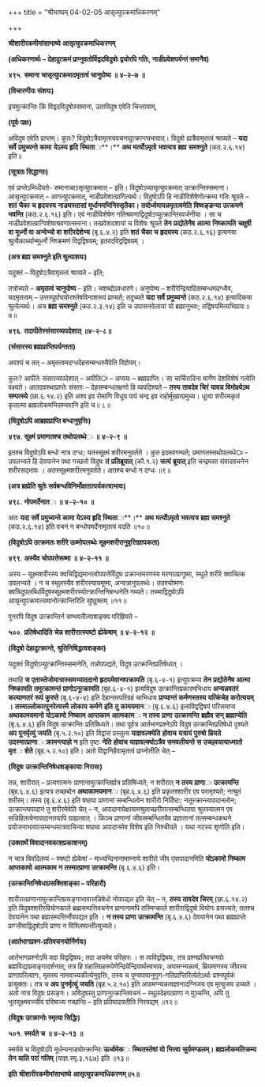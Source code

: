 +++
title = "श्रीभाष्यम् 04-02-05 आसृत्युपक्रमाधिकरणम्"

+++
<div claऽऽ="elementor-widget-container">

**श्रीशारीरकमीमांसाभाष्ये** **आसृत्युपक्रमाधिकरणम्**

**(अधिकरणार्थः – देहादुत्क्रमं प्राप्नुवतोर्विद्वदविदुषोः द्वयोरपि गतिः, नाडीप्रवेशपर्यन्तं समानैव)**

**४९५**. **समाना** **चासृत्युपक्रमादमृतत्वं** **चानुपोष्य** **॥** **४**–**२**–**७** **॥**

**(विचारणीयः संशयः)**

इयमुत्क्रान्तिः किं विद्वदविदुषोस्समाना, उताविदुष एवेति चिन्तायाम्,

**(पूर्वः पक्षः)**

अविदुष एवेति प्राप्तम्। कुतः? विदुषोऽत्रैवामृतत्ववचनादुत्क्रान्त्यभावात्। विदुषो ह्यत्रैवामृतत्वं श्राव्यते – **यदा** **सर्वे** **प्रमुच्यन्ते** **कामा** **येऽस्य** **हृदि** **स्थिता**ः**।** **अथ** **मर्त्योऽमृतो** **भवत्यत्र** **ब्रह्म** **समश्नुते** (कठ.२.६.१४) इति॥

**(सूत्रतः सिद्धान्तः)**

एवं प्राप्तेऽभिधीयते- समानाचाऽसृत्युपक्रमात् – इति। विदुषोऽप्यासृत्युपक्रमात् उत्क्रान्तिस्समाना। आसृत्युपक्रमात् – आगत्युपक्रमात्, नाडीप्रवेशात्प्रागित्यर्थः। विदुषोऽपि हि नाडीविशेषेणोत्क्रम्य गतिः श्रूयते – **शतं** **चैका** **च** **हृदयस्य** **नाड्यस्तासां** **मूर्धानमभिनिस्सृतैका।** **तयोर्ध्वमायन्नमृतत्वमेति** **विष्वङ्ङन्या** **उत्क्रमणे** **भवन्ति** (कठ.२.६.१६) इति। एवं नाडीविशेषेण गतिश्रवणाद्विदुषोऽप्युत्क्रान्तिरवर्जनीया । सा च नाडीप्रवेशात्प्राग्विशेषाश्रवणात्समाना। तत्प्रवेशदशायां च विशेषः श्रूयते **तेन** **प्रद्योतेनैष** **आत्मा** **निष्क्रामति** **चक्षुषी** **वा** **मूर्ध्नो** **वा** **अन्येभ्यो** **वा** **शरीरदेशेभ्य** (बृ.६.४.२) इति **शतं** **चैका** **च** **हृदयस्य** (कठ.२.६.१६) इत्यनया श्रुत्यैकार्थ्यान्मूर्ध्नो निष्क्रमणं विद्वद्विषयम्; इतरदविद्वद्विषयम् ।

**(अत्र ब्रह्म समश्नुते इति श्रुत्याशयः)**

यदुक्तं – विदुषोऽत्रैवामृतत्वं श्राव्यते – इति;

तत्रोच्यते – **अमृतत्वं** **चानुपोष्य** – इति। चशब्दोऽवधारणे। अनुपोष्य – शरीरेन्द्रियादिसम्बन्धमदग्ध्वैव, यदमृतत्वम् – उत्तरपूर्वाघयोरश्लेषविनाशरूपं प्राप्यते; तदुच्यते **यदा** **सर्वे** **प्रमुच्यन्ते** (कठ.२.६.१४) इत्यादिकया श्रुत्येत्यर्थः। अत्र **ब्रह्म** **समश्नुते** (कठ.२.३.१४) इति च उपासनवेलायां यो ब्रह्मानुभवः;
तद्विषयमित्यभिप्रायः॥७॥

**४९६**. **तदापीतेस्संसारव्यपदेशात्** **॥४**–**२**–**८॥**

**(संसारस्य ब्रह्मप्राप्तिपर्यन्तता)**

अवश्यं च तत् – अमृतत्वमदग्धदेहसम्बन्धस्यैवेति विज्ञेयम्।

कुतः? आपीतेः संसारव्यपदेशात् – अपीति**ः** – अप्ययः – ब्रह्मप्राप्तिः। सा चार्चिरादिना मार्गेण देशविशेषं गत्वेति वक्ष्यते। आतदवस्थाप्राप्तेः संसारः – देहसम्बन्धलक्षणो हि व्यपदिश्यते – **तस्य** **तावदेव** **चिरं** **यावन्न** **विमोक्ष्येऽथ** **सम्पत्स्ये** (छा.६.१४.२) इति अश्व इव रोमाणि विधूय पापं चन्द्र इव राहोर्मुखात्प्रमुच्य। धूत्वा शरीरमकृतं कृतात्मा ब्रह्मलोकमभिसम्भवानि इति च॥ ८॥

**(विदुषोऽपि आब्रह्मप्राप्ति बन्धानुवृत्तिः)**

**४९७**. **सूक्ष्मं** **प्रमाणतश्च** **तथोपलब्धे**ः **॥** **४**–**२**–**९** **॥**

इतश्च विदुषोऽपि बन्धो नात्र दग्धः; यतस्सूक्ष्मं शरीरमनुवर्तते । कुत इदमवगम्यते; प्रमाणतस्तथोपलब्धे**ः** – उपलभ्यते हि देवयानेन पथा गच्छतो विदुषः **तं** **प्रतिब्रूयात्** (कौ.१.२) **सत्यं** **ब्रूयात्** इति चन्द्रमसा संवादवचनेन शरीरसद्भावः । अतस्सूक्ष्मशरीरमनुवर्तते। अतश्च बन्धो न दग्धः ॥९॥

**(अत्र ब्रह्मेति श्रुतेः सर्वबन्धविनिर्मोक्षतात्पर्यकत्वाभावः)**

**४९८**. **नोपमर्देनात**ः **॥** **४**–**२**–**१०** **॥**

अतः **यदा** **सर्वे** **प्रमुच्यन्ते** **कामा** **येऽस्य** **हृदि** **स्थिता**ः**।** **अथ** **मर्त्योऽमृतो** **भवत्यत्र** **ब्रह्म** **समश्नुते** (कठ.२.६.१४) इति वचनं न बन्धोपमर्देनामृतत्वं वदति ॥१०॥

**(विदुषोऽपि उत्क्रमतः शरीरे ऊष्मोपलब्धेः सूक्ष्मशरीरानुवृत्तिज्ञापकता)**

**४९९**. **अस्यैव** **चोपपत्तेरूष्मा** **॥** **४**–**२**–**११** **॥**

अस्य – सूक्ष्मशरीरस्य क्वचिद्विद्यमानत्वोपपत्तेर्विदुषः प्रक्रान्तमरणस्य मरणात्प्रागूष्मा, स्थूले शरीरे क्वाचित्क उपलभ्यते । न च स्थूलस्यैव शरीरस्यायमूष्मा, अन्यत्रानुपलब्धेः। ततश्चोष्मणः क्वचिदुपलब्धिर्विदुषस्सूक्ष्मशरीरस्योत्क्रान्तिनिबन्धनेति गम्यते। तस्माद्विदुषोऽपि आसृत्युपक्रमात्समानोत्क्रान्तिरिति सुष्ठूक्तम् ॥११॥

पुनरपि विदुष उत्क्रान्तिर्न सम्भवतीत्याशङ्क्य परिह्रियते –

**५००**. **प्रतिषेधादिति** **चेन्न** **शारीरात्स्पष्टो** **ह्येकेषाम्** **॥** **४**–**२**–**१२** **॥**

**(विदुषो देहादुत्क्रान्ते, श्रुतिनिषिद्धत्वशङ्का)**

यदुक्तं विदुषोऽप्युत्क्रांन्तिस्समानेति, तन्नोपपद्यते, विदुष उत्क्रान्तिप्रतिषेधात् ।

तथाहि **स** **एतास्तेजोमात्रास्समभ्याददानो** **हृदयमेवान्वपक्रामति** (बृ.६-४-१) इत्युपक्रम्य **तेन** **प्रद्योतेनैष** **आत्मा** **निष्क्रामति** **तमुत्क्रामन्तं** **प्राणोऽनूत्क्रामति** (बृह.६-४-१) इत्यविदुष उत्क्रान्तिप्रकारमभिधाय **अन्यन्नवतरं** **कल्याणतरं** **रूपं** **कुरुते** (बृ.६-४-४) इति देहान्तरपरिग्रहं चाभिधाय
**प्राप्यान्तं** **कर्मणस्तस्य** **यत्किंचेह** **करोत्ययम्** **।** **तस्माल्लोकात्पुनरेत्यस्मै** **लोकाय** **कर्मणे** **इति** **तु** **कामयमान**ः (बृ.६.४.६) इत्यविद्वद्विषयं परिसमाप्य **अथाकामयमानो** **योऽकामो** **निष्काम** **आप्तकाम** **आत्मकाम**ः **न** **तस्य** **प्राणा** **उत्क्रामन्ति** **ब्रह्मैव** **सन्** **ब्रह्माप्येति** (बृ.६.४.६) इति विदुष उत्क्रान्तिः प्रतिषिध्यते। तथा पूर्वत्र आर्तभागप्रश्नेऽपि विदुष उत्क्रान्तिप्रतिषेधो दृश्यते **अप** **पुनर्मृत्युं** **जयति** (बृ.५.२.१०) इति विद्वांसं प्रस्तुत्य **याज्ञवल्क्येति** **होवाच** **यत्रायं** **पुरुषो** **म्रियते** **उदस्मात्प्राणा**ः **क्रामन्त्याहो** **न** इति पृष्टः **नेति** **होवाच** **याज्ञवल्क्योऽत्रैव** **समवलीयन्ते** **स** **उच्छ्वयत्याध्मातो** **मृत**ः **शेते** (बृह.५.२.१०) इति। अतो विद्वानिहैवामृतत्वं प्राप्नोतीति चेत् –

**(विदुषः उत्क्रान्तिनिषेधशङ्कायाः निरासः)**

तन्न, शारीरात् – प्रत्यगात्मनः प्राणानामुत्क्रान्तिर्ह्यत्र प्रतिषिध्यते; न शरीरात् **न** **तस्य** **प्राणा**ः **उत्क्रामन्ति** (बृह.६.४.६) इत्यत्र तच्छब्देन **अथाकामयमान**ः (बृह.६.४.६) इति प्रकृतश्शारीर एव परामृश्यते; नाश्रुतं शरीरम्। तस्य (बृ.६.४.६) इति षष्ठ्या प्राणानां सम्बन्धित्वेन शारीरो निर्दिष्टः; नतूत्त्क्रान्त्यपादानत्वेन; उत्क्रान्त्यपादानं तु शरीरमेवेति चेत् – न, अपादानापेक्षायामश्रुताच्छरीरात्सम्बन्धितया श्रुतस्यात्मन एव सन्निहितत्वेनापादानतयापि ग्राह्यत्वात् । किञ्च प्राणानां जीवसम्बन्धितयैव प्रज्ञातानां तत्सम्बन्धकथने प्रयोजनाभावात्सम्बन्धमात्रवाचिन्या षष्ठ्या अपादानमेव विशेष इति निश्चीयते । यथा नटस्य शृणोति इति।

**(उक्तार्थे विवादानवकाशप्रकाशनम्)**

न चात्र विवदितव्यं – स्पष्टो ह्येकेषां – माध्यन्दिनानामाम्नाये शारीरो जीव एवापादानमिति **योऽकामो** **निष्काम** **आप्तकामो** **आत्मकाम** **न** **तस्मात्प्राणा** **उत्क्रामन्ति** (बृ.६.४.६) इति।

**(उत्क्रान्तिनिषेधाप्रसक्तिशङ्का – परिहारौ)**

शारीरात्प्राणानामुत्क्रान्तिप्रसङ्गाभावात्तन्निषेधो नोपपद्यत इति चेत् – न, **तस्य** **तावदेव** **चिरम्** (छा.६.१४.२) इति विदुषश्शरीरवियोगकाले ब्रह्मसम्पत्तिवचनेन प्राणानामपि तस्मिन्काले शारीराद्विदुषो वियोगः प्रसज्यते; ततश्च देवयानेन पथा ब्रह्मसम्पत्तिर्नोपपद्यत इति । **न** **तस्य** **प्राणा** **उत्क्रामन्ति** (बृ.६.४.६) देवयानेन पथा ब्रह्मप्राप्तेः प्राग्जीवाद्विदुषोऽपि प्राणा न विश्लिष्यन्तीत्युच्यते।

**(आर्तभागप्रश्न-प्रतिवचनयोर्निर्णयः)**

आर्तभागप्रश्नोऽपि यदा विद्वद्विषयः; तदा अयमेव परिहारः । स त्वविद्वद्विषयः, तत्र प्रश्नप्रतिवचनयोः ब्रह्मविद्याप्रसङ्गादर्शनात्; तत्र हि ग्रहातिग्रहरूपेणेन्द्रियेन्द्रियार्थस्वभावः, अपामग्न्यन्नत्वं,
म्रियमाणस्य जीवस्य प्राणापरित्यागः, मृतस्य नामवाच्यकीर्त्यनुवृत्तिः, तस्य च पुण्यपापानुगुण-गतिप्राप्तिरित्येतेऽर्थाः प्रश्नपूर्वकं प्रत्युक्ताः। तत्र च **अप** **पुनर्मृत्युं** **जयति** (बृह.५.२.१०) इति
अपामग्न्यन्नत्वज्ञानादग्निजय एव मृत्युजय उच्यते । अतो नात्र विदुषः प्रसङ्गः। अविदुषस्तु प्राणानुत्क्रान्तिवचनं – स्थूलदेहवत्प्राणा न मुञ्चन्ति, अपि तु भूतसूक्ष्मवज्जीवं परिष्वज्य गच्छन्ति – इति प्रतिपादयतीति निरवद्यम् ॥१२॥

**(विदुषः उत्क्रान्तेः स्मृत्या सिद्धिः)**

**५०१**. **स्मर्यते** **च** **॥** **४**–**२**–**१३** **॥**

स्मर्यते च विदुषोऽपि मूर्धन्यनाड्योत्क्रान्तिः **ऊर्ध्वमेक**ः **स्थितस्तेषां** **यो** **भित्त्वा** **सूर्यमण्डलम्।** **ब्रह्मलोकमतिक्रम्य** **तेन** **याति** **परां** **गतिम्** (याज्ञ.स्मृ.३.१६७) इति ॥१३॥

**इति** **श्रीशारीरकमीमांसाभाष्ये** **आसृत्युपक्रमाधिकरणम्॥५॥**

</div>
